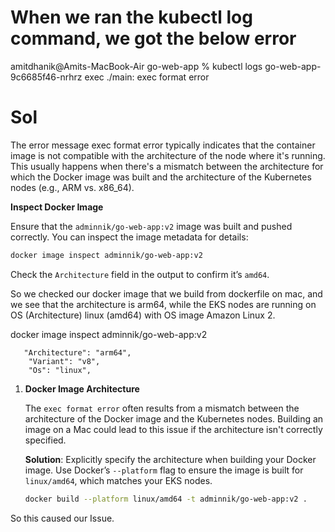 
# When we ran the kubectl log command, we got the below error 

amitdhanik@Amits-MacBook-Air go-web-app % kubectl logs go-web-app-9c6685f46-nrhrz
exec ./main: exec format error

# Sol

The error message exec format error typically indicates that the container image is not compatible with the architecture of the node where it's running. This usually happens when there's a mismatch between the architecture for which the Docker image was built and the architecture of the Kubernetes nodes (e.g., ARM vs. x86_64).

 **Inspect Docker Image**

   Ensure that the `adminnik/go-web-app:v2` image was built and pushed correctly. You can inspect the image metadata for details:

   ```sh
   docker image inspect adminnik/go-web-app:v2
   ```

   Check the `Architecture` field in the output to confirm it’s `amd64`.


So we checked our docker image that we build from dockerfile on mac, and we see that the architecture is arm64, while the EKS nodes are running on OS (Architecture) linux (amd64) with OS image Amazon Linux 2.

   docker image inspect adminnik/go-web-app:v2

       "Architecture": "arm64",
        "Variant": "v8",
        "Os": "linux",


1. **Docker Image Architecture**

   The `exec format error` often results from a mismatch between the architecture of the Docker image and the Kubernetes nodes. Building an image on a Mac could lead to this issue if the architecture isn't correctly specified.

   **Solution**: Explicitly specify the architecture when building your Docker image. Use Docker’s `--platform` flag to ensure the image is built for `linux/amd64`, which matches your EKS nodes.

   ```sh
   docker build --platform linux/amd64 -t adminnik/go-web-app:v2 .
   ```

So this caused our Issue.




